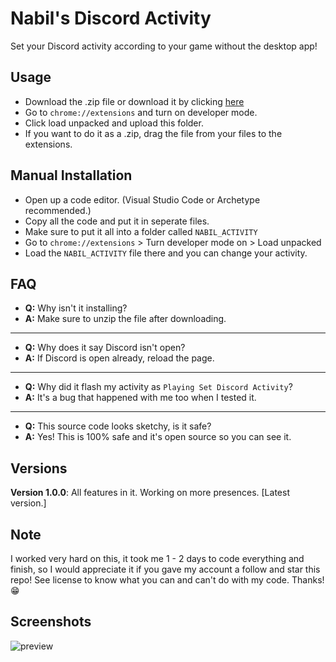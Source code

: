 # Nabil's Discord Activity
Set your Discord activity according to your game without the desktop app!

## Usage
- Download the .zip file or download it by clicking [here](https://cdn.discordapp.com/attachments/817447136585056307/824432730485817374/extension.zip)
- Go to `chrome://extensions` and turn on developer mode.
- Click load unpacked and upload this folder.
- If you want to do it as a .zip, drag the file from your files to the extensions.

## Manual Installation
- Open up a code editor. (Visual Studio Code or Archetype recommended.)
- Copy all the code and put it in seperate files.
- Make sure to put it all into a folder called `NABIL_ACTIVITY`
- Go to `chrome://extensions` > Turn developer mode on > Load unpacked
- Load the `NABIL_ACTIVITY` file there and you can change your activity.

## FAQ
- **Q:** Why isn't it installing?
- **A:** Make sure to unzip the file after downloading.
-----------
- **Q:** Why does it say Discord isn't open?
- **A:** If Discord is open already, reload the page.
-----------
- **Q:** Why did it flash my activity as `Playing Set Discord Activity`?
- **A:** It's a bug that happened with me too when I tested it.
-----------
- **Q:** This source code looks sketchy, is it safe?
- **A:** Yes! This is 100% safe and it's open source so you can see it.

## Versions
**Version 1.0.0**: All features in it. Working on more presences. [Latest version.]

## Note
I worked very hard on this, it took me 1 - 2 days to code everything and finish, so I would appreciate it if you gave my account a follow and star this repo! See license to know what you can and can't do with my code. Thanks! 😁

## Screenshots
![preview](https://cdn.discordapp.com/attachments/824365347704012856/824381548538495046/OBSCapture0.png)
